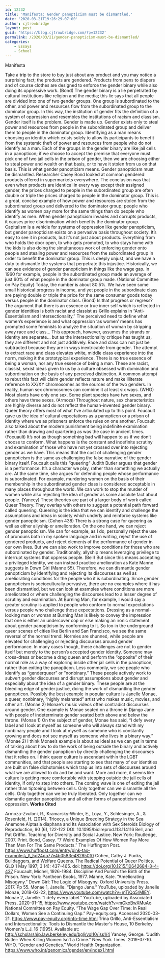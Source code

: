 ```yaml
---
id: 12232
title: 'Manifesta: Gender panopticism must be dismantled.'
date: '2020-03-21T19:26:29-07:00'
author: cjtrowbridge
layout: post
guid: 'https://blog.cjtrowbridge.com/?p=12232'
permalink: /2020/03/21/gender-panopticism-must-be-dismantled/
categories:
    - Essays
    - School
---
```


Manifesta

Take a trip to the store to buy just about any product and you may notice a surprising fact; the products are gendered. Products from pens to diapers and of course clothes are designed to enforce the gender binary while also doing its oppressive work. (Bond) The gender binary is a lie perpetrated by cultural institutions like religion and the media; this lie says that all people are divided into one of two gender groups. One group is subordinated to the other, and power and resources flow from the subordinated group to the dominator group. In this way, the institution of gender fits the definition of a system of oppression and resembles the institutions of racism and classism. Gender itself is the problem. Gender is made up. Gender exists only to steal power and resources from people in the subordinated group and deliver them to people in the dominator group. Identifying as a man means choosing an identity which exists solely to allow its participants to benefit from the systemic theft of power and resources from people who do not identify as a man. Each of the groups in the gender binary are like jail cells in a panopticon; if we choose to accept the premise that everyone must pick one of two jail cells in the prison of gender, then we are choosing either to steal power and wealth on that basis, or to have it stolen from us on that basis. This is what gender panopticism means. Gender panopticism must be dismantled. Researcher Casey Bond looked at common gendered products offered in supermarkets everywhere. The conclusion was that even when products are identical in every way except their assigned gender, the prices charged to people in the subordinated group are often double or triple the prices charged to people in the dominator group. This is a great, concise example of how power and resources are stolen from the subordinated group and delivered to the dominator group; people who identify as women pay more for the same things than do people who identify as men. When gender panopticism invades and corrupts products, it causes price discrimination which benefits the dominator group. Capitalism is a vehicle for systems of oppression like gender panopticism, but gender panopticism exists on a pervasive basis throughout society. It’s easy to see it in products, but it’s not just about products. Everything from who holds the door open, to who gets promoted, to who stays home with the kids is also doing the simultaneous work of enforcing gender onto people and stealing power and resources from the subordinated group in order to benefit the dominator group. This is deeply unjust, and we have a duty to dismantle the systems that perpetrate this injustice. Historically, we can see evidence of gender panopticism in things like the wage gap. In 1960 for example, people in the subordinated group made an average of just 60% of what people in the dominator group made. (National Committee on Pay Equity) Today, the number is about 80.5%. We have seen some small historical progress in income, and yet people in the subordinate class are paying double or triple the price for the same consumer goods today versus people in the dominator class. (Bond) Is that progress or regress? The argument that there is an essence or true inner self which is reflected in gender identities is both racist and classist as Grillo explains in “Anti-Essentialism and Intersectionality,” The perceived need to define what women’s experience is and what oppression ‘as women’ means has prompted some feminists to analyze the situation of woman by stripping away race and class… This approach, however, assumes the strands or identity are separate… but as the intersectionality critique has taught us, they are different and not just additively. Race and class can not just be subtracted because they are in ways inextricable from gender. The attempt to extract race and class elevates white, middle class experience into the norm, making it the prototypical experience. There is no true essence of being a woman, nor any true essence of being a man. These are racist, classist, sexist ideas given to us by a culture obsessed with domination and subordination on the basis of any perceived distinction. A common attempt to rebut this fact will claim gender reflects nature and make illiterate reference to XX/XY chromosomes as the sources of the two genders. In reality, human sex chromosomes can combine it at least six ways. (WHO) Most plants have only one sex. Some plant species have two sexes, and others have three sexes. (Armoza) Throughout nature, sex characteristics are highly diverse and do not reflect the human-invented gender binary. Queer theory offers most of what I’ve articulated up to this point. Foucault gave us the idea of cultural expectations as a panopticon or a prison of identity where we as prisoners enforce the rules on one another. Foucault also talked about the modern punishment being indefinite examination rather than drawing and quartering as was the case in ancient times. (Focuault) It’s not as though something bad will happen to us if we don’t choose to conform. What happens is the constant and indefinite scrutiny and examination of those who have not yet crossed over into rejecting gender as we have. This means that the cost of challenging gender panopticism is the same as challenging the false narrative of the gender binary itself. Foucault calls this “queering” Judith Butler argues that gender is a performance. It’s a character we play, rather than something we actually are. At the same time, she argues for defending people whose performance is subordinated. For example, murdering women on the basis of their membership in the subordinated gender class is considered acceptable in many places throughout the world. We can work to stop the murder of women while also rejecting the idea of gender as some absolute fact about people. (Yancey) These theories are part of a larger body of work called Queer Theory. They overlap with others to suggest a potential path forward called queering. Queering is the idea that we can identify and challenge the assumptions and ideas in society which underly and reinforce systems like gender panopticism. (Cohen 438) There is a strong case for queering as well as either allyship or amelioration. On the one hand, we can reject gender panopticism. We can for example, as I do, personally reject the use of pronouns both in my spoken language and in writing, reject the use of gendered products, and reject elements of the performance of gender in our own lives. But we can also work to improve conditions for those who are subordinated by gender. Traditionally, allyship means leveraging privilege to interrupt systems that oppress people. (Bell) But since this means accepting a privileged identity, we can instead practice amelioration as Kate Manne suggests in Down Girl (Manne 55). Therefore, we can dismantle gender panopticism by identifying and rejecting its discourses as well as ameliorating conditions for the people who it is subordinating. Since gender panopticism is socioculturally pervasive, there are no examples where it has been dismantled, but we can look at examples where conditions are more ameliorated or where challenging the discourses lead to a lesser degree of scrutiny and examination. At Burning Man, for example, I would say a greater scrutiny is applied to people who conform to normal expectations versus people who challenge those expectations. Dressing as a normal-looking man or woman at Burning Man is likely to convey the impression that one is either an undercover cop or else making an ironic statement about gender panopticism by conforming to it. So too in the underground queer scenes of cities like Berlin and San Francisco, we see the same reversal of the normal trend. Normies are shunned, while people are elevated for challenging or rejecting discourses around gender performance. In many cases though, these challenges are not to gender itself but merely to the person’s accepted gender identity. Someone may cross-dress or become a drag queen and perform the “opposite” of their normal role as a way of exploring inside other jail cells in the panopticon, rather than exiting the panopticon. Less commonly, we see people who identify as “genderqueer” or “nonbinary.” These people actively work to subvert gender discourses and disrupt assumptions about gender and especially about the idea of a gender binary. These people are at the bleeding edge of gender justice, doing the work of dismantling the gender panopticon. Possibly the best example in popular culture is Janelle Monae, a queer, nonbinary, “highly melanated” artist who makes music, movies, and other art. (Monae 2) Monae’s music videos often contradict discourses around gender. One example is Monae seated on a throne in Django Jane with people of indeterminate gender seated both above and below the throne. (Monae 1) On the subject of gender, Monae has said, “I defy every label and I look at myself as someone who will always stand with my nonbinary people and I look at myself as someone who is constantly growing and does not see myself as someone who lives in a binary way.” (Monae 2) I think Monae’s example is about as ideal as we can get in terms of talking about how to do the work of being outside the binary and actively dismantling the gender panopticon by directly challenging the discourses that it relies on. I think queer culture is ascendant within the LGBT communities, and that people are starting to see that many of our identities are built on false dichotomies which trap us into sets of discourses around what we are allowed to do and be and want. More and more, it seems like culture is getting more comfortable with stepping outside the jail cells of identity, if only to step into others. The coming wave is one of exiting the jail rather than tiptoeing between cells. Only together can we dismantle all the cells. Only together can we be truly liberated. Only together can we dismantle gender panopticism and all other forms of panopticism and oppression. **Works Cited**

Armoza-Zvuloni, R., Kramarsky-Winter, E., Loya, Y., Schlesinger, A., &amp; Rosenfeld, H. (2014). Trioecy, a Unique Breeding Strategy in the Sea Anemone Aiptasia diaphana and Its Association with Sex Steroids Biology of Reproduction, 90 (6), 122-122 DOI: 10.1095/biolreprod.113.114116 Bell, and Pat Griffin. Teaching for Diversity and Social Justice. New York: Routledge, 2007. Print. Bond, Casey. “7 Weird Examples Of How Women Pay More Than Men For The Same Products.” The Huffington Post. https://www.huffpost.com/entry/pink-tax-examples\_l\_5d24da77e4b0583e482850f0 Cohen, Cathy J. Punks, Bulldaggers, and Welfare Queens. The Radical Potential of Queer Politics. GLQ 1 May 1997; 3 (4): 437–465. doi: https://doi.org/10.1215/10642684-3-4-437 Foucault, Michel, 1926-1984. Discipline And Punish: the Birth of the Prison. New York: Pantheon Books, 1977. Manne, Kate. “Ameliorating Misogyny.” Down Girl: The Logic of Misogyny. Oxford University Press. 2017. Pp 55. Monae 1, Janelle. “Django Jane.” YouTube, uploaded by Janelle Monae, 2018-02-22, https://www.youtube.com/watch?v=mTjQq5rMlEY. Monae 2, Janelle. “I defy every label.” YouTube, uploaded by Associated Press, 2020-01-15, https://www.youtube.com/watch?v=mGkoBwXMuAo National Committee on Pay Equity. “The Wage Gap Over Time: In Real Dollars, Women See a Continuing Gap.” Pay-equity.org. Accessed 2020-03-21. https://www.pay-equity.org/info-time.html Trina Grillo, Anti-Essentialism and Intersectionality: Tools to Dismantle the Master's House, 10 Berkeley Women's L.J. 16 (1995). Available at: http://scholarship.law.berkeley.edu/bglj/vol10/iss1/4 Yancey, George. “Judith Butler: When Killing Women Isn’t a Crime.” New York Times. 2019-07-10. WHO. “Gender and Genetics.” World Health Organization. https://www.who.int/genomics/gender/en/index1.html